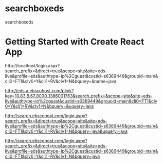 # searchboxeds
searchboxeds

# Getting Started with Create React App

http://localhost/login.aspx?search_prefix=&direct=true&scope=site&site=eds-live&profile=eds&authtype=ip%2Cguest&custid=s6389449&groupid=main&cli0=FT1&clv0=Y&cli1=RV&clv1=N&bquery=&name=java

http://eds.a.ebscohost.com/plink?key=10.83.8.67_8000_1386001763&search_prefix=&scope=site&site=eds-live&authtype=ip%2cguest&custid=s6389449&groupid=main&cli0=FT1&clv0=Y&cli1=RV&clv1=N&bquery=&uquery=java

http://search.ebscohost.com/login.aspx?search_prefix=&direct=true&scope=site&site=eds-live&profile=eds&authtype=ip%2Cguest&custid=s6389449&groupid=main&cli0=FT1&clv0=Y&cli1=RV&clv1=N&bquery=java&uquery=java

http://search.ebscohost.com/login.aspx?search_prefix=&direct=true&scope=site&site=eds-live&profile=eds&authtype=ip%2Cguest&custid=s6389449&groupid=main&cli0=FT1&clv0=Y&cli1=RV&clv1=N&bquery=java
